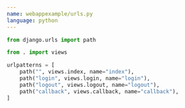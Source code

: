 ```yaml
---
name: webappexample/urls.py
language: python
---
```


<!-- markdownlint-disable MD041 -->

```python
from django.urls import path

from . import views

urlpatterns = [
    path("", views.index, name="index"),
    path("login", views.login, name="login"),
    path("logout", views.logout, name="logout"),
    path("callback", views.callback, name="callback"),
]
```
